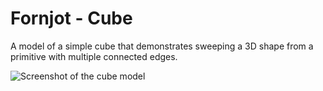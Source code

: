# Fornjot - Cube

A model of a simple cube that demonstrates sweeping a 3D shape from a primitive with multiple connected edges.

![Screenshot of the cube model](https://github.com/hannobraun/fornjot/blob/main/ng/models/cube/cube.png)
